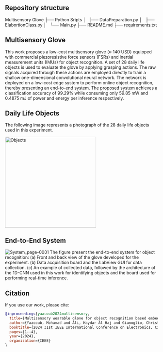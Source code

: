 ## Repository structure
   Multisensory Glove
   ├── Python Sripts
   │   ├── DataPreparation.py
   │   ├── ElabortionClass.py
   │   └── Main.py
   ├── README.md
   ├── requirements.txt
 
## Multisensory Glove
This work proposes a low-cost multisensory glove
(≈ 140 USD) equipped with commercial piezoresistive force
sensors (FSRs) and inertial measurement units (IMUs) for object
recognition. A set of 28 daily life objects is used to evaluate the
glove by applying grasping actions. The raw signals acquired
through these actions are employed directly to train a shallow
one-dimensional convolutional neural network. The network is
deployed on a low-cost edge system to perform online object
recognition, thereby presenting an end-to-end system. The proposed system achieves a classification accuracy of 99.29% while
consuming only 59.85 mW and 0.4875 mJ of power and energy
per inference respectively.

## Daily Life Objects
The following image represents a photograph of the 28 daily life objects used in this experiment.

<img src="https://github.com/user-attachments/assets/7e95b9d1-6913-4d6f-ae8b-628f5724284c" alt="Objects" width="300">



## End-to-End System
![System_page-0001](https://github.com/user-attachments/assets/0df7af4f-dfc2-4542-af8f-8336d07f52db)
The figure present the end-to-end system for object recognition: (a) Front and back view of the glove developed for the experiment. (b) Data acquisition board and the
LabView GUI for data collection. (c) An example of collected data, followed by the architecture of the 1D-CNN used in this work for identifying objects and
the board used for performing real-time inference.


## Citation
If you use our work, please cite:

```bibtex
@inproceedings{yaacoub2024multisensory,
  title={Multisensory wearable glove for object recognition based embedded machine learning},
  author={Yaacoub, Mohamad and Ali, Haydar Al Haj and Gianoglio, Christian and Valle, Maurizio and Ibrahim, Ali},
  booktitle={2024 31st IEEE International Conference on Electronics, Circuits and Systems (ICECS)},
  pages={1--4},
  year={2024},
  organization={IEEE}
}
